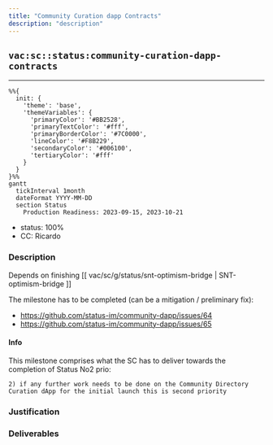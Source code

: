 ```yaml
---
title: "Community Curation dapp Contracts"
description: "description"
---
```

## `vac:sc::status:community-curation-dapp-contracts`
---

```mermaid
%%{ 
  init: { 
    'theme': 'base', 
    'themeVariables': { 
      'primaryColor': '#BB2528', 
      'primaryTextColor': '#fff', 
      'primaryBorderColor': '#7C0000', 
      'lineColor': '#F8B229', 
      'secondaryColor': '#006100', 
      'tertiaryColor': '#fff' 
    } 
  } 
}%%
gantt
  tickInterval 1month
  dateFormat YYYY-MM-DD 
  section Status
    Production Readiness: 2023-09-15, 2023-10-21
```

- status: 100%
- CC: Ricardo

### Description

Depends on finishing  [[ vac/sc/g/status/snt-optimism-bridge | SNT-optimism-bridge ]]

The milestone has to be completed (can be a mitigation / preliminary fix):

* https://github.com/status-im/community-dapp/issues/64
* https://github.com/status-im/community-dapp/issues/65

#### Info

This milestone comprises what the SC has to deliver towards the completion of Status No2 prio:

`2) if any further work needs to be done on the Community Directory Curation dApp for the initial launch this is second priority`


### Justification


### Deliverables




